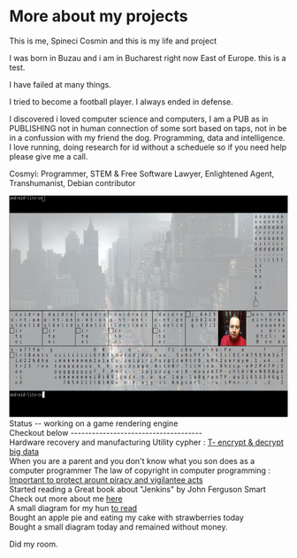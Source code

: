 <html>
      
 <head>
     <h1>More about my projects</h1>
        <p>This is me, Spineci Cosmin and this is my life and project</p>
<p>
I was born in Buzau and i am in Bucharest right now East of Europe. this is a test. 
</p>
<p>
I have failed at many things.
</p>
<p>
I tried to become a football player. I always ended in defense. 
</p>
<p>
I discovered i loved computer science and computers, I am a PUB as in PUBLISHING not in human connection of some sort based on taps, not in be in a confussion with my friend the dog. Programming, data and intelligence. I love running, doing research for id without a scheduele so if you need help please give me a call. </p>
<p>  Cosmyi: Programmer, STEM & Free Software Lawyer, Enlightened Agent, Transhumanist, Debian contributor </p>
 <section id="about">
      <img src="trainee.jpg" height="400" alt="">
  Status 
  -- working on a game rendering engine
    </section>
Checkout below
  -------------------------------------
 </head>
 <body>
  <div>
   Hardware recovery and manufacturing
  Utility cypher : <a href="https://github.com/mugsp/mugsp.github.io/blob/main/t-encrypting-and-decrypting-files.md" > T- encrypt & decrypt big data  </a>
  </div>
  <div>
   When you are a parent and you don't know what you son does as a computer programmer 
  The law of copyright in computer programming : <a href="https://github.com/mugsp/mugsp.github.io/blob/main/c.pdf" >Important to protect arount piracy and vigilantee acts</a>
  </div>
<div>
	Started reading a Great book about "Jenkins" by John Ferguson Smart 
</div> 
Check out more about me <a href="https://mugsp.github.io/cv.spineci-PDL.txt" > here</a>
  </div>
<div> 
A small diagram for my hun <a href="https://mugsp.github.io/output.pdf" > to read </a>
</div>

<div>
	Bought an apple pie and eating my cake with strawberries today 
</div>
<div> 
Bought a small diagram today and remained without money. 
</div>
	
<div> 
<p>
	Did my room.
</p>
</div>
